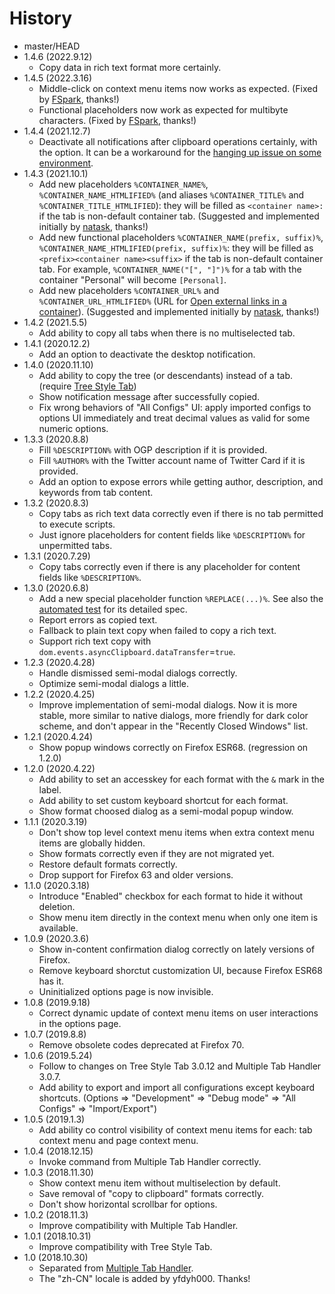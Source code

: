 # History

 - master/HEAD
 - 1.4.6 (2022.9.12)
   * Copy data in rich text format more certainly.
 - 1.4.5 (2022.3.16)
   * Middle-click on context menu items now works as expected. (Fixed by [FSpark](https://github.com/FSpark), thanks!)
   * Functional placeholders now work as expected for multibyte characters. (Fixed by [FSpark](https://github.com/FSpark), thanks!)
 - 1.4.4 (2021.12.7)
   * Deactivate all notifications after clipboard operations certainly, with the option. It can be a workaround for the [hanging up issue on some environment](https://github.com/piroor/copy-selected-tabs-to-clipboard/pull/28).
 - 1.4.3 (2021.10.1)
   * Add new placeholders `%CONTAINER_NAME%`, `%CONTAINER_NAME_HTMLIFIED%` (and aliases `%CONTAINER_TITLE%` and `%CONTAINER_TITLE_HTMLIFIED`): they will be filled as `<container name>: ` if the tab is non-default container tab. (Suggested and implemented initially by [natask](https://github.com/natask), thanks!)
   * Add new functional placeholders `%CONTAINER_NAME(prefix, suffix)%`, `%CONTAINER_NAME_HTMLIFIED(prefix, suffix)%`: they will be filled as `<prefix><container name><suffix>` if the tab is non-default container tab. For example, `%CONTAINER_NAME("[", "]")%` for a tab with the container "Personal" will become `[Personal]`.
   * Add new placeholders `%CONTAINER_URL%` and `%CONTAINER_URL_HTMLIFIED%` (URL for [Open external links in a container](https://addons.mozilla.org/firefox/addon/open-url-in-container/)). (Suggested and implemented initially by [natask](https://github.com/natask), thanks!)
 - 1.4.2 (2021.5.5)
   * Add ability to copy all tabs when there is no multiselected tab.
 - 1.4.1 (2020.12.2)
   * Add an option to deactivate the desktop notification.
 - 1.4.0 (2020.11.10)
   * Add ability to copy the tree (or descendants) instead of a tab. (require [Tree Style Tab](https://addons.mozilla.org/firefox/addon/tree-style-tab/))
   * Show notification message after successfully copied.
   * Fix wrong behaviors of "All Configs" UI: apply imported configs to options UI immediately and treat decimal values as valid for some numeric options.
 - 1.3.3 (2020.8.8)
   * Fill `%DESCRIPTION%` with OGP description if it is provided.
   * Fill `%AUTHOR%` with the Twitter account name of Twitter Card if it is provided.
   * Add an option to expose errors while getting author, description, and keywords from tab content.
 - 1.3.2 (2020.8.3)
   * Copy tabs as rich text data correctly even if there is no tab permitted to execute scripts.
   * Just ignore placeholders for content fields like `%DESCRIPTION%` for unpermitted tabs.
 - 1.3.1 (2020.7.29)
   * Copy tabs correctly even if there is any placeholder for content fields like `%DESCRIPTION%`.
 - 1.3.0 (2020.6.8)
   * Add a new special placeholder function `%REPLACE(...)%`. See also the [automated test](https://github.com/piroor/copy-selected-tabs-to-clipboard/blob/master/test/test-replacer.js) for its detailed spec.
   * Report errors as copied text.
   * Fallback to plain text copy when failed to copy a rich text.
   * Support rich text copy with `dom.events.asyncClipboard.dataTransfer`=`true`.
 - 1.2.3 (2020.4.28)
   * Handle dismissed semi-modal dialogs correctly.
   * Optimize semi-modal dialogs a little.
 - 1.2.2 (2020.4.25)
   * Improve implementation of semi-modal dialogs. Now it is more stable, more similar to native dialogs, more friendly for dark color scheme, and don't appear in the "Recently Closed Windows" list.
 - 1.2.1 (2020.4.24)
   * Show popup windows correctly on Firefox ESR68. (regression on 1.2.0)
 - 1.2.0 (2020.4.22)
   * Add ability to set an accesskey for each format with the `&` mark in the label.
   * Add ability to set custom keyboard shortcut for each format.
   * Show format choosed dialog as a semi-modal popup window.
 - 1.1.1 (2020.3.19)
   * Don't show top level context menu items when extra context menu items are globally hidden.
   * Show formats correctly even if they are not migrated yet.
   * Restore default formats correctly.
   * Drop support for Firefox 63 and older versions.
 - 1.1.0 (2020.3.18)
   * Introduce "Enabled" checkbox for each format to hide it without deletion.
   * Show menu item directly in the context menu when only one item is available.
 - 1.0.9 (2020.3.6)
   * Show in-content confirmation dialog correctly on lately versions of Firefox.
   * Remove keyboard shorctut customization UI, because Firefox ESR68 has it.
   * Uninitialized options page is now invisible.
 - 1.0.8 (2019.9.18)
   * Correct dynamic update of context menu items on user interactions in the options page.
 - 1.0.7 (2019.8.8)
   * Remove obsolete codes deprecated at Firefox 70.
 - 1.0.6 (2019.5.24)
   * Follow to changes on Tree Style Tab 3.0.12 and Multiple Tab Handler 3.0.7.
   * Add ability to export and import all configurations except keyboard shortcuts. (Options => "Development" => "Debug mode" => "All Configs" => "Import/Export")
 - 1.0.5 (2019.1.3)
   * Add ability co control visibility of context menu items for each: tab context menu and page context menu.
 - 1.0.4 (2018.12.15)
   * Invoke command from Multiple Tab Handler correctly.
 - 1.0.3 (2018.11.30)
   * Show context menu item without multiselection by default.
   * Save removal of "copy to clipboard" formats correctly.
   * Don't show horizontal scrollbar for options.
 - 1.0.2 (2018.11.3)
   * Improve compatibility with Multiple Tab Handler.
 - 1.0.1 (2018.10.31)
   * Improve compatibility with Tree Style Tab.
 - 1.0 (2018.10.30)
   * Separated from [Multiple Tab Handler](https://addons.mozilla.org/firefox/addon/multiple-tab-handler/).
   * The "zh-CN" locale is added by yfdyh000. Thanks!
